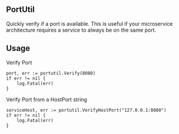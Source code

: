 ## PortUtil
Quickly verify if a port is available. 
This is useful if your microservice architecture requires a service to always be on the same port.

## Usage
Verify Port
```
port, err := portutil.Verify(8080)
if err != nil {
	log.Fatal(err)
}
```

Verify Port from a HostPort string
```
serviceHost, err := portutil.VerifyHostPort("127.0.0.1:8080")
if err != nil {
	log.Fatal(err)
}
```